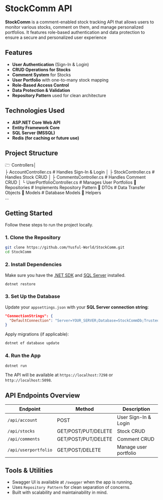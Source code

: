 #  StockComm API

**StockComm** is a comment-enabled stock tracking API that allows users to monitor various stocks, comment on them, and manage personalized portfolios. It features role-based authentication and data protection to ensure a secure and personalized user experience

## Features
- **User Authentication** (Sign-In & Login)
- **CRUD Operations for Stocks**
- **Comment System** for Stocks
- **User Portfolio** with one-to-many stock mapping
- **Role-Based Access Control**
- **Data Protection & Validation**
- **Repository Pattern** used for clean architecture

## Technologies Used
- **ASP.NET Core Web API**
- **Entity Framework Core**
- **SQL Server (MSSQL)**
- **Redis (for caching or future use)**

## Project Structure
🗁️ Controllers│   
├ AccountController.cs       # Handles Sign-In & Login
│   ├ StockController.cs         # Handles Stock CRUD
│   ├ CommentsController.cs      # Handles Comment CRUD
│   └ UserPortfolioController.cs # Manages User Portfolios
📁️ Repositories                   # Implements Repository Pattern
📁️ DTOs                           # Data Transfer Objects
📁️ Models                         # Database Models
📁️ Helpers                        
...

## Getting Started

Follow these steps to run the project locally.

### 1. Clone the Repository

```bash
git clone https://github.com/Yusful-World/StockComm.git
cd StockComm
```

### 2. Install Dependencies

Make sure you have the [.NET SDK](https://dotnet.microsoft.com/en-us/download) and [SQL Server](https://www.microsoft.com/en-us/sql-server/sql-server-downloads) installed.

```bash
dotnet restore
```

### 3. Set Up the Database

Update your `appsettings.json` with your **SQL Server connection string**:

```json
"ConnectionStrings": {
  "DefaultConnection": "Server=YOUR_SERVER;Database=StockCommDb;Trusted_Connection=True;"
}
```

Apply migrations (if applicable):

```bash
dotnet ef database update
```

### 4. Run the App

```bash
dotnet run
```

The API will be available at `https://localhost:7298` or `http://localhost:5098`.

## API Endpoints Overview

| Endpoint                      | Method | Description                      |
|------------------------------|--------|----------------------------------|
| `/api/account`               | POST   | User Sign-In & Login             |
| `/api/stocks`                | GET/POST/PUT/DELETE | Stock CRUD         |
| `/api/comments`              | GET/POST/PUT/DELETE | Comment CRUD       |
| `/api/userportfolio`         | GET/POST/DELETE      | Manage user portfolio |

## Tools & Utilities

- Swagger UI is available at `/swagger` when the app is running.
- Uses `Repository Pattern` for clean separation of concerns.
- Built with scalability and maintainability in mind.
